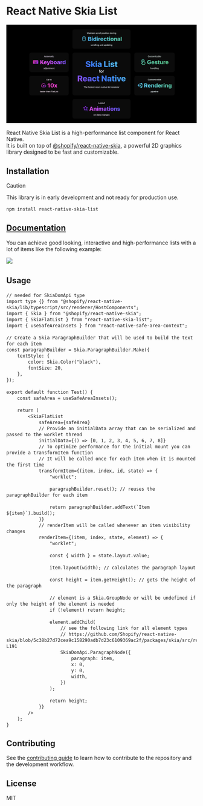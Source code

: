 <!-- ![](./docs/static/img/banner-dark.png#gh-dark-mode-only)
![](./docs/static/img/banner-light.png#gh-light-mode-only) -->

# React Native Skia List

![](./docs/static/img/banner.png)

React Native Skia List is a high-performance list component for React Native. \
It is built on top of [@shopify/react-native-skia](https://shopify.github.io/react-native-skia/), a powerful 2D graphics library designed to be fast and customizable.

## Installation

> [!CAUTION]
> This library is in early development and not ready for production use.

```sh
npm install react-native-skia-list
```

## [Documentation](https://samuelscheit.github.io/react-native-skia-list/)

You can achieve good looking, interactive and high-performance lists with a lot of items like the following example:

<a href="https://samuelscheit.github.io/react-native-skia-list/#demo">
	<img width="230" src="./docs/static/demo.gif" />
</a>

## Usage

```tsx
// needed for SkiaDomApi type
import type {} from "@shopify/react-native-skia/lib/typescript/src/renderer/HostComponents";
import { Skia } from "@shopify/react-native-skia";
import { SkiaFlatList } from "react-native-skia-list";
import { useSafeAreaInsets } from "react-native-safe-area-context";

// Create a Skia ParagraphBuilder that will be used to build the text for each item
const paragraphBuilder = Skia.ParagraphBuilder.Make({
	textStyle: {
		color: Skia.Color("black"),
		fontSize: 20,
	},
});

export default function Test() {
	const safeArea = useSafeAreaInsets();

	return (
		<SkiaFlatList
			safeArea={safeArea}
			// Provide an initialData array that can be serialized and passed to the worklet thread
			initialData={() => [0, 1, 2, 3, 4, 5, 6, 7, 8]}
			// To optimize performance for the initial mount you can provide a transformItem function
			// It will be called once for each item when it is mounted the first time
			transformItem={(item, index, id, state) => {
				"worklet";

				paragraphBuilder.reset(); // reuses the paragraphBuilder for each item

				return paragraphBuilder.addText(`Item ${item}`).build();
			}}
			// renderItem will be called whenever an item visibility changes
			renderItem={(item, index, state, element) => {
				"worklet";

				const { width } = state.layout.value;

				item.layout(width); // calculates the paragraph layout

				const height = item.getHeight(); // gets the height of the paragraph

				// element is a Skia.GroupNode or will be undefined if only the height of the element is needed
				if (!element) return height;

				element.addChild(
					// see the following link for all element types
					// https://github.com/Shopify/react-native-skia/blob/5c38b27d72cea9c158290adb7d23c6109369ac2f/packages/skia/src/renderer/HostComponents.ts#L72-L191
					SkiaDomApi.ParagraphNode({
						paragraph: item,
						x: 0,
						y: 0,
						width,
					})
				);

				return height;
			}}
		/>
	);
}
```

## Contributing

See the [contributing guide](https://github.com/SamuelScheit/react-native-skia-list/blob/main/CONTRIBUTING.md) to learn how to contribute to the repository and the development workflow.

## License

MIT
